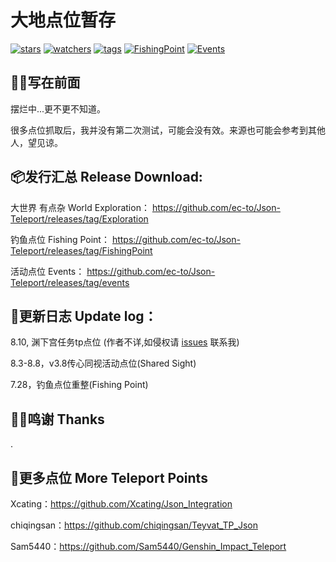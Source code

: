 # 大地点位暂存

[![stars](https://badgen.net/github/stars/ec-to/Json-Teleport)](#)
[![watchers](https://badgen.net/github/watchers/ec-to/Json-Teleport)](#)
[![tags](https://badgen.net/github/tags/ec-to/Json-Teleport)](https://github.com/ec-to/Json-Teleport/tags)
[![FishingPoint](https://badgen.net/badge/Fishing%20Point/v3.8)](https://github.com/ec-to/Json-Teleport/releases/tag/FishingPoint)
[![Events](https://badgen.net/badge/Events/v3.8%20Shared%20Sight)](https://github.com/ec-to/Json-Teleport/releases/tag/events)

## ✍🏻写在前面 
摆烂中...更不更不知道。

很多点位抓取后，我并没有第二次测试，可能会没有效。来源也可能会参考到其他人，望见谅。

## 📦发行汇总 Release Download:
大世界 有点杂 World Exploration：
https://github.com/ec-to/Json-Teleport/releases/tag/Exploration

钓鱼点位 Fishing Point：
https://github.com/ec-to/Json-Teleport/releases/tag/FishingPoint

活动点位 Events：
https://github.com/ec-to/Json-Teleport/releases/tag/events

## 📃更新日志 Update log：

8.10, 渊下宫任务tp点位 (作者不详,如侵权请 [issues](/issues) 联系我)

8.3-8.8，v3.8传心同视活动点位(Shared Sight)

7.28，钓鱼点位重整(Fishing Point)

## 🫶🏻鸣谢 Thanks
.

## 📍更多点位 More Teleport Points

Xcating：https://github.com/Xcating/Json_Integration

chiqingsan：https://github.com/chiqingsan/Teyvat_TP_Json

Sam5440：https://github.com/Sam5440/Genshin_Impact_Teleport


